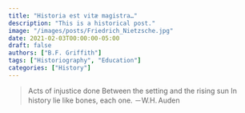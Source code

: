 ```yaml
---
title: "Historia est vitæ magistra…"
description: "This is a historical post."
image: "/images/posts/Friedrich_Nietzsche.jpg"
date: 2021-02-03T00:00:00-05:00
draft: false
authors: ["B.F. Griffith"]
tags: ["Historiography", "Education"]
categories: ["History"]
---
```


> Acts of injustice done
> Between the setting and the rising sun
> In history lie like bones, each one.
> －W.H. Auden